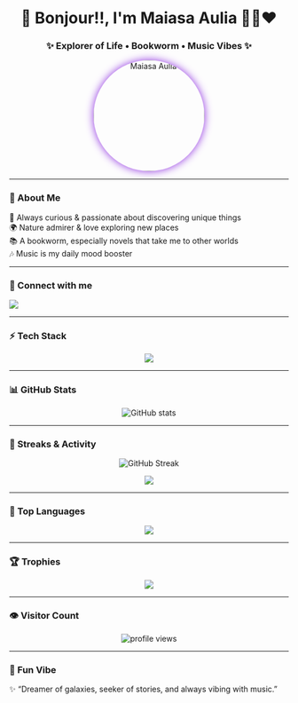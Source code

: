 <!-- Banner / Header -->
<h1 align="center">🌌 Bonjour!!, I'm Maiasa Aulia 👋😁❤️</h1>
<h3 align="center">✨ Explorer of Life • Bookworm • Music Vibes ✨</h3>

<!-- Foto Profil -->
<p align="center">
  <img src="maiasa foto.jpg" alt="Maiasa Aulia" width="200" style="border-radius:50%;box-shadow:0 0 15px #8e2de2;">
</p>

---

### 💫 About Me
🌱 Always curious & passionate about discovering unique things  
🌍 Nature admirer & love exploring new places  
📚 A bookworm, especially novels that take me to other worlds  
🎶 Music is my daily mood booster  

---

### 🔗 Connect with me  
<p align="left">
<a href="https://instagram.com/maiasaaulia_" target="_blank">
  <img src="https://img.shields.io/badge/Instagram-%23E4405F.svg?&style=for-the-badge&logo=instagram&logoColor=white"/>
</a>
</p>

---

### ⚡ Tech Stack
<p align="center">
<img src="https://skillicons.dev/icons?i=html,css,js,python,java,git,github,vscode,figma&theme=dark" />
</p>

---

### 📊 GitHub Stats
<p align="center">
  <img src="https://github-readme-stats.vercel.app/api?username=maiasaaulia-cyber&show_icons=true&theme=radical" alt="GitHub stats"/>
</p>

---

### 🌌 Streaks & Activity
<p align="center">
  <img src="https://streak-stats.demolab.com?user=maiasaaulia-cyber&theme=radical&border_radius=10" alt="GitHub Streak"/>
</p>

<p align="center">
  <img src="https://github-readme-activity-graph.vercel.app/graph?username=maiasaaulia-cyber&theme=tokyo-night&bg_color=0f0f0f&hide_border=true&line=8e2de2&point=ffffff" />
</p>

---

### 🚀 Top Languages
<p align="center">
  <img src="https://github-readme-stats.vercel.app/api/top-langs/?username=maiasaaulia-cyber&layout=compact&theme=radical" />
</p>

---

### 🏆 Trophies
<p align="center">
  <img src="https://github-profile-trophy.vercel.app/?username=maiasaaulia-cyber&theme=onestar&no-frame=true&column=6" />
</p>

---

### 👁 Visitor Count
<p align="center">
  <img src="https://komarev.com/ghpvc/?username=maiasaaulia-cyber&style=for-the-badge&color=8e2de2" alt="profile views"/>
</p>

---

### 🌠 Fun Vibe
✨ “Dreamer of galaxies, seeker of stories, and always vibing with music.”  

